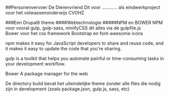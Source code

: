 ##Personenvervoer De Dierenvriend
Dit voor ............ als eindwerkproject voor het volwassenonderwijs CVOHZ

###Een Drupal8 theme
####Webtechnologie
#####NPM en BOWER
NPM voor vooral gulp, gulp-sass, minifyCSS dit alles via de gulpfile.js  
Bower voor het css framework Bootstrap en font-awesome icons

npm makes it easy for JavaScript developers to share and reuse code, and it makes it easy to update 
the code that you're sharing.

gulp is a toolkit that helps you automate painful or time-consuming tasks in your development workflow.

Bower A package manager for the web

De directory build bevat het uiteindelijke theme zonder alle files die nodig zijn
in development (zoals package.json, gulp.js, sass, etc)

